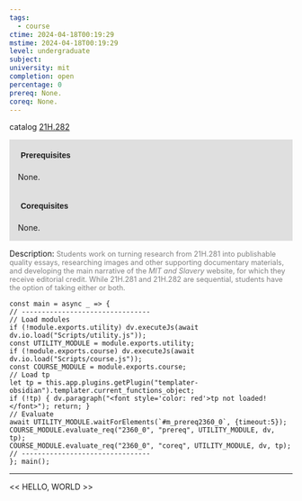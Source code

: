 ```yaml
---
tags:
  - course
ctime: 2024-04-18T00:19:29
mstime: 2024-04-18T00:19:29
level: undergraduate
subject: 
university: mit
completion: open
percentage: 0
prereq: None.
coreq: None.
---
```


catalog [21H.282](http://student.mit.edu/catalog/m21Ha.html#21H.282)

<span style="display: block; padding: 15px; background-color: rgb(100, 100, 100, 0.2);"><font id="m_prereq2360_0" style="display: block; font-family: Arial, sans-serif; font-weight: bold; padding: 5px">Prerequisites</font><br><span id="prereq2360_0">None.</span></span>
<span style="display: block; padding: 15px; background-color: rgb(100, 100, 100, 0.2);"><font id="m_coreq2360_0" style="display: block; font-family: Arial, sans-serif; font-weight: bold; padding: 5px">Corequisites</font><br><span id="coreq2360_0">None.</span></span>

<font style="">Description:</font>
<font style="color: grey; font-size: 0.8rem;">Students work on turning research from 21H.281 into publishable quality essays, researching images and other supporting documentary materials, and developing the main narrative of the <i>MIT and Slavery</i> website, for which they receive editorial credit.  While 21H.281 and 21H.282 are sequential, students have the option of taking either or both.</font>

```dataviewjs
const main = async _ => {
// --------------------------------
// Load modules
if (!module.exports.utility) dv.executeJs(await dv.io.load("Scripts/utility.js"));
const UTILITY_MODULE = module.exports.utility;
if (!module.exports.course) dv.executeJs(await dv.io.load("Scripts/course.js"));
const COURSE_MODULE = module.exports.course;
// Load tp
let tp = this.app.plugins.getPlugin("templater-obsidian").templater.current_functions_object;
if (!tp) { dv.paragraph("<font style='color: red'>tp not loaded!</font>"); return; }
// Evaluate
await UTILITY_MODULE.waitForElements(`#m_prereq2360_0`, {timeout:5});
COURSE_MODULE.evaluate_req("2360_0", "prereq", UTILITY_MODULE, dv, tp);
COURSE_MODULE.evaluate_req("2360_0", "coreq", UTILITY_MODULE, dv, tp);
// --------------------------------
}; main();
```

---

<< HELLO, WORLD >>
